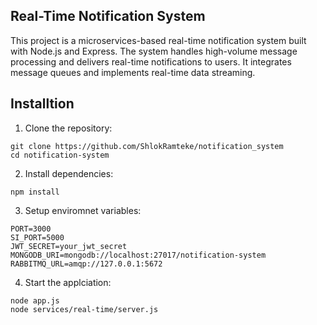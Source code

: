 ## Real-Time Notification System

This project is a microservices-based real-time notification system built with Node.js and Express. The system handles high-volume message processing and delivers real-time notifications to users. It integrates message queues and implements real-time data streaming.

## Installtion

1. Clone the repository:

```
git clone https://github.com/ShlokRamteke/notification_system
cd notification-system
```

2. Install dependencies:

```
npm install

```

3. Setup enviromnet variables:

```
PORT=3000
SI_PORT=5000
JWT_SECRET=your_jwt_secret
MONGODB_URI=mongodb://localhost:27017/notification-system
RABBITMQ_URL=amqp://127.0.0.1:5672

```

4. Start the applciation:

```
node app.js
node services/real-time/server.js

```
